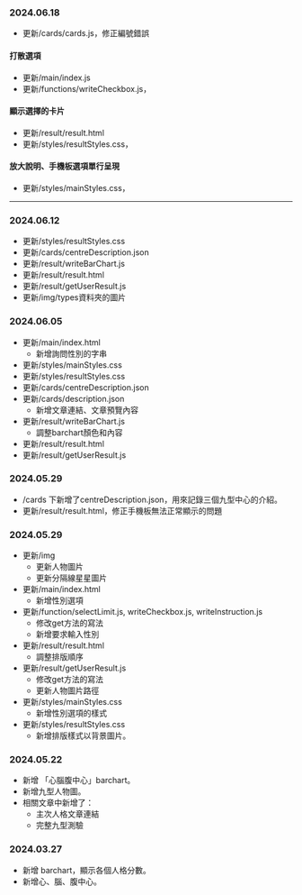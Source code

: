 ### 2024.06.18
- 更新/cards/cards.js，修正編號錯誤

#### 打散選項
- 更新/main/index.js
- 更新/functions/writeCheckbox.js，

#### 顯示選擇的卡片
- 更新/result/result.html
- 更新/styles/resultStyles.css，

#### 放大說明、手機板選項單行呈現
- 更新/styles/mainStyles.css，

---
### 2024.06.12
- 更新/styles/resultStyles.css
- 更新/cards/centreDescription.json
- 更新/result/writeBarChart.js
- 更新/result/result.html
- 更新/result/getUserResult.js
- 更新/img/types資料夾的圖片
### 2024.06.05
- 更新/main/index.html
    - 新增詢問性別的字串
- 更新/styles/mainStyles.css
- 更新/styles/resultStyles.css
- 更新/cards/centreDescription.json
- 更新/cards/description.json
    - 新增文章連結、文章預覽內容
- 更新/result/writeBarChart.js
    - 調整barchart顏色和內容
- 更新/result/result.html
- 更新/result/getUserResult.js

### 2024.05.29
- /cards 下新增了centreDescription.json，用來記錄三個九型中心的介紹。
- 更新/result/result.html，修正手機板無法正常顯示的問題

### 2024.05.29
- 更新/img
    - 更新人物圖片
    - 更新分隔線星星圖片
- 更新/main/index.html
    - 新增性別選項
- 更新/function/selectLimit.js, writeCheckbox.js, writeInstruction.js
    - 修改get方法的寫法
    - 新增要求輸入性別
- 更新/result/result.html
    - 調整排版順序
- 更新/result/getUserResult.js
    - 修改get方法的寫法
    - 更新人物圖片路徑
- 更新/styles/mainStyles.css
    - 新增性別選項的樣式
- 更新/styles/resultStyles.css
    - 新增排版樣式以背景圖片。

### 2024.05.22
- 新增 「心腦腹中心」barchart。
- 新增九型人物圖。
- 相關文章中新增了：
    - 主次人格文章連結
    - 完整九型測驗

### 2024.03.27
- 新增 barchart，顯示各個人格分數。
- 新增心、腦、腹中心。